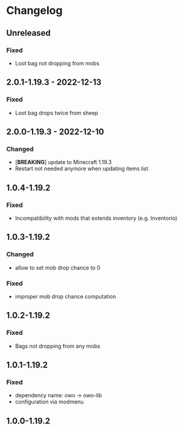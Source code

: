 # Changelog

## Unreleased

### Fixed
- Loot bag not dropping from mobs

## 2.0.1-1.19.3 - 2022-12-13

### Fixed
- Loot bag drops twice from sheep

## 2.0.0-1.19.3 - 2022-12-10

### Changed
- [**BREAKING**] update to Minecraft 1.19.3
- Restart not needed anymore when updating items list

## 1.0.4-1.19.2

### Fixed
- Incompatibility with mods that extends inventory (e.g. Inventorio)

## 1.0.3-1.19.2

### Changed
- allow to set mob drop chance to 0

### Fixed
- improper mob drop chance computation

## 1.0.2-1.19.2

### Fixed
- Bags not dropping from any mobs

## 1.0.1-1.19.2

### Fixed
- dependency name: owo -> owo-lib
- configuration via modmenu

## 1.0.0-1.19.2
